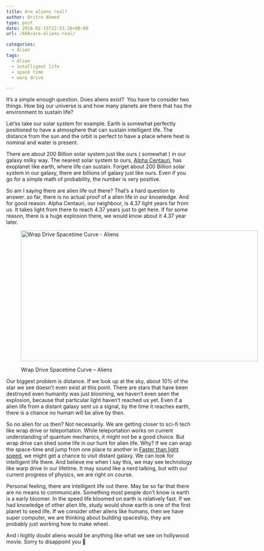 ```yaml
---
title: Are aliens real?
author: Oritro Ahmed
type: post
date: 2016-02-15T22:53:28+00:00
url: /660/are-aliens-real/

categories:
  - Alien
tags:
  - Alien
  - intelligent life
  - space time
  - warp drive

---
```

It&#8217;s a simple enough question. Does aliens exist?  You have to consider two things. How big our universe is and how many planets are there that has the environment to sustain life?

Let&#8217;ss take our solar system for example. Earth is somewhat perfectly positioned to have a atmosphere that can sustain intelligent life. The distance from the sun and the orbit is perfect to have a place where heat is nominal and water is present.

<!--more-->

There are about 200 Billion solar system just like ours ( somewhat ) in our galaxy milky way. The nearest solar system to ours, <a href="https://en.wikipedia.org/wiki/Alpha_Centauri" target="_blank">Alpha Centauri</a>, has exoplanet like earth, where life can sustain. Forget about 200 Billion solar system in our galaxy, there are billions of galaxy just like ours. Even if you go for a simple math of probability, the number is very positive.

So am I saying there are alien life out there? That&#8217;s a hard question to answer. so far, there is no actual proof of a alien life in our knowledge. And for good reason. Alpha Centauri, our neighbour, is 4.37 light years far from us. It takes light from there to reach 4.37 years just to get here. If for some reason, there is a huge explosion there, we would know about it 4.37 year later.<figure id="attachment_661" aria-describedby="caption-attachment-661" style="width: 640px" class="wp-caption alignnone">

<img class="wp-post-660 wp-image-661 size-full" src="http://ioritro.com/wp-content/uploads/2016/02/warp_drive_starship-640x353.jpeg" alt="Wrap Drive Spacetime Curve - Aliens" width="640" height="353" srcset="https://ioritro.com/wp-content/uploads/2016/02/warp_drive_starship-640x353.jpeg 640w, https://ioritro.com/wp-content/uploads/2016/02/warp_drive_starship-640x353-300x165.jpeg 300w" sizes="(max-width: 640px) 100vw, 640px" /> <figcaption id="caption-attachment-661" class="wp-caption-text">Wrap Drive Spacetime Curve &#8211; Aliens</figcaption></figure> 

Our biggest problem is distance. If we look up at the sky, about 10% of the star we see doesn&#8217;t even exist at this point. There are stars that have been destroyed even humanity was just blooming, we haven&#8217;t even seen the explosion, because that particular light haven&#8217;t reached us yet. Even if a alien life from a distant galaxy sent us a signal, by the time it reaches earth, there is a chance no human will be alive by then.

So no alien for us then? Not necessarily. We are getting closer to sci-fi tech like wrap drive or teleportation. While teleportation works on current understanding of quantum mechanics, it might not be a good choice. But wrap drive can shed some life in our hunt for alien life. Why? If we can wrap the space-time and jump from one place to another in <a href="https://en.wikipedia.org/wiki/Faster-than-light" target="_blank">Faster than light speed</a>, we might get a chance to visit distant galaxy. We can look for intelligent life there. And believe me when I say this, we may see technology like warp drive in our lifetime. It may sound like a nerd talking, but with our current progress of physics, we are right on course.

Personal feeling, there are intelligent life out there. May be so far that there are no means to communicate. Something most people don&#8217;t know is earth is a early bloomer. In the speed life bloomed on earth is relatively fast. If we had knowledge of other alien life, study would show earth is one of the first planet to seed life. If we consider other aliens like humans, then we have super computer, we are thinking about building spaceship, they are probably just working how to make wheel.

And i highly doubt aliens would be anything like what we see on hollywood movie. Sorry to disappoint you 🙂